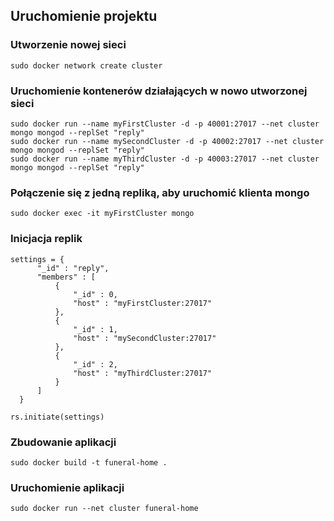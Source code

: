 ## Uruchomienie projektu

### Utworzenie nowej sieci 
```
sudo docker network create cluster
```

### Uruchomienie kontenerów działających w nowo utworzonej sieci
```
sudo docker run --name myFirstCluster -d -p 40001:27017 --net cluster mongo mongod --replSet "reply"
sudo docker run --name mySecondCluster -d -p 40002:27017 --net cluster mongo mongod --replSet "reply"
sudo docker run --name myThirdCluster -d -p 40003:27017 --net cluster mongo mongod --replSet "reply"
```

### Połączenie się z jedną repliką, aby uruchomić klienta mongo
```
sudo docker exec -it myFirstCluster mongo
```

### Inicjacja replik
```
settings = {
      "_id" : "reply",
      "members" : [
          {
              "_id" : 0,
              "host" : "myFirstCluster:27017"
          },
          {
              "_id" : 1,
              "host" : "mySecondCluster:27017"
          },
          {
              "_id" : 2,
              "host" : "myThirdCluster:27017"
          }
      ]
  }

rs.initiate(settings)
```

### Zbudowanie aplikacji
``` 
sudo docker build -t funeral-home .
```

### Uruchomienie aplikacji
``` 
sudo docker run --net cluster funeral-home
```
